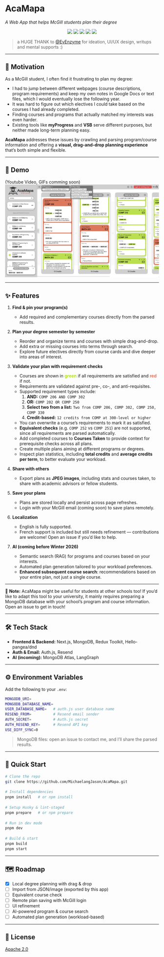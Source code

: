 # AcaMapa  
_A Web App that helps McGill students plan their degree_

<p align="center">
  <img src="https://img.shields.io/badge/Next.js-000000?style=for-the-badge&logo=nextdotjs&logoColor=white"/>
  <img src="https://img.shields.io/badge/MongoDB-4EA94B?style=for-the-badge&logo=mongodb&logoColor=white"/>
  <img src="https://img.shields.io/badge/Redux-764ABC?style=for-the-badge&logo=redux&logoColor=white"/>
  <img src="https://img.shields.io/badge/Auth.js-000000?style=for-the-badge&logo=auth0&logoColor=white"/>
  <img src="https://img.shields.io/badge/License-MIT-blue?style=for-the-badge"/>
</p>

> a HUGE THANK to [@EvEnzyme](https://github.com/EvEnzyme) for ideation, UI/UX design, writups and mental supports :)

---


## 📌 Motivation  
As a McGill student, I often find it frustrating to plan my degree:  
- I had to jump between different webpages (course descriptions, program requirements) and keep my own notes in Google Docs or text files, which I would eventually lose the following year.  
- It was hard to figure out which electives I could take based on the courses I had already completed.  
- Finding courses and programs that actually matched my interests was even harder.  
- Existing tools like **myProgress** and **VSB** serve different purposes, but neither made long-term planning easy.  

**AcaMapa** addresses these issues by crawling and parsing program/course information and offering a **visual, drag-and-drop planning experience** that’s both simple and flexible.  

---

## 🎥 Demo  
(Youtube Video, GIFs comming soon)  
![og](./public/og.webp)

---

## ✨ Features  

1. **Find & pin your program(s)**  
   - Add required and complementary courses directly from the parsed results.  

2. **Plan your degree semester by semester**  
   - Reorder and organize terms and courses with simple drag-and-drop.  
   - Add extra or missing courses into terms through search.  
   - Explore future electives directly from course cards and dive deeper into areas of interest.  

3. **Validate your plan with requirement checks**  
   - Courses are shown in <strong><span style="color:#b2e026">green</span></strong> if all requirements are satisfied and <strong><span style="color:#ed7155">red</span></strong> if not. 
   - Requirements are validated against pre-, co-, and anti-requisites.  
   - Supported requirement types include:  
     1. **AND:** `COMP 206 AND COMP 302`  
     2. **OR:** `COMP 202 OR COMP 250`  
     3. **Select two from a list:** `Two from COMP 206, COMP 302, COMP 250, COMP 330`  
     4. **Credit-based:** `12 credits from COMP at 300-level or higher`  
   - You can overwrite a course’s requirements to mark it as satisfied.  
   - **Equivalent checks** (e.g. `COMP 252` vs `COMP 251`) are not supported, since all requirements are parsed automatically.  
   - Add completed courses to **Courses Taken** to provide context for prerequisite checks across all plans.  
   - Create multiple plans aiming at different programs or degrees.  
   - Inspect plan statistics, including **total credits** and **average credits per term**, to better evaluate your workload.  

4. **Share with others**  
   - Export plans as **JPEG images**, including stats and courses taken, to share with academic advisors or fellow students.  

5. **Save your plans**  
   - Plans are stored locally and persist across page refreshes.  
   - Login with your McGill email (coming soon) to save plans remotely.  

6. **Localization**  
   - English is fully supported.  
   - French support is included but still needs refinement — contributions are welcome! Open an issue if you’d like to help.  

7. **AI (coming before Winter 2026)**  
   - Semantic search (RAG) for programs and courses based on your interests.  
   - Automated plan generation tailored to your workload preferences.  
   - **Enhanced subsequent course search**: recommendations based on your entire plan, not just a single course.  

---

📣 **Note:** AcaMapa might be useful for students at other schools too! If you’d like to adapt this tool to your university, it mainly requires preparing a MongoDB database with your school’s program and course information. Open an issue to get in touch!  

---

## 🛠️ Tech Stack  
- **Frontend & Backend:** Next.js, MongoDB, Redux Toolkit, Hello-pangea/dnd  
- **Auth & Email:** Auth.js, Resend  
- **AI (incoming):** MongoDB Atlas, LangGraph  

---

## ⚙️ Environment Variables  
Add the following to your `.env`:  

```bash
MONGODB_URI=
MONGODB_DATABASE_NAME=
USER_DATABASE_NAME=   # auth.js user database name
RESEND_FROM=          # Resend email sender
AUTH_SECRET=          # Auth.js secret
AUTH_RESEND_KEY=      # Resend API key
USE_DIFF_SYNC=0
````

> MongoDB files: open an issue to contact me, and I’ll share the parsed results.

---

## 🚀 Quick Start

```bash
# Clone the repo
git clone https://github.com/MichaelangJason/AcaMapa.git

# Install dependencies
pnpm install   # or npm install

# Setup Husky & lint-staged
pnpm prepare   # or npm prepare

# Run in dev mode
pnpm dev

# Build & start
pnpm build
pnpm start
```

---

## 🗺️ Roadmap

* [x] Local degree planning with drag & drop
* [ ] Import from JSON/image (exported by this app)
* [ ] Equivalent course check
* [ ] Remote plan saving with McGill login
* [ ] UI refinement
* [ ] AI-powered program & course search
* [ ] Automated plan generation (workload-based)

---

## 📄 License

[Apache 2.0](./LICENSE)

# 

